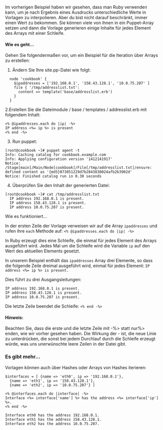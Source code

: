 Im vorherigen Beispiel haben wir gesehen, dass man Ruby verwenden kann, um je nach Ergebnis eines Ausdrucks unterschiedliche Werte in Vorlagen zu interpolieren. Aber du bist nicht darauf beschränkt, immer einen Wert zu bekommen. Sie können viele von ihnen in ein Puppet-Array setzen und dann die Vorlage generieren einige Inhalte für jedes Element des Arrays mit einer Schleife.

#### Wie es geht…

Gehen Sie folgendermaßen vor, um ein Beispiel für die Iteration über Arrays zu erstellen:

1. Ändern Sie Ihre site.pp-Datei wie folgt:


```
  node 'cookbook' {
    $ipaddresses = ['192.168.0.1', '158.43.128.1', '10.0.75.207' ]
    file { '/tmp/addresslist.txt':
      content => template('base/addresslist.erb')
    }
  }
```

2.Erstellen Sie die Dateimodule / base / templates / addresslist.erb mit folgendem Inhalt:

```
<% @ipaddresses.each do |ip| -%>
IP address <%= ip %> is present
<% end -%>
```

3. Run puppet:
```
[root@cookbook ~]# puppet agent -t
Info: Caching catalog for cookbook.example.com
Info: Applying configuration version '1412141917'
Notice: /Stage[main]/Main/Node[cookbook]/File[/tmp/addresslist.txt]/ensure: defined content as '{md5}073851229d7b2843830024afb2b3902d'
Notice: Finished catalog run in 0.30 seconds

```

4. Überprüfen Sie den Inhalt der generierten Datei:
```
[root@cookbook ~]# cat /tmp/addresslist.txt 
  IP address 192.168.0.1 is present.
  IP address 158.43.128.1 is present.
  IP address 10.0.75.207 is present.
```

Wie es funktioniert…

In der ersten Zeile der Vorlage verweisen wir auf die Array `ipaddresses` und rufen ihre `each` Methode auf:
`<% @ipaddresses.each do |ip| -%>`

In Ruby erzeugt dies eine Schleife, die einmal für jedes Element des Arrays ausgeführt wird. Jedes Mal um die Schleife wird die Variable `ip` auf den Wert des aktuellen Elements gesetzt.

In unserem Beispiel enthält das  `ipaddresses` Array drei Elemente, so dass die folgende Zeile dreimal ausgeführt wird, einmal für jedes Element:
`IP address <%= ip %> is present.`

Dies führt zu drei Ausgangsleitungen:
```
IP address 192.168.0.1 is present.
IP address 158.43.128.1 is present.
IP address 10.0.75.207 is present.
```
Die letzte Zeile beendet die Schleife:
`<% end -%>`

#### Hinweis:
Beachten Sie, dass die erste und die letzte Zeile mit -%> statt nur%> enden, wie wir vorher gesehen haben. Die Wirkung der - ist, die neue Linie zu unterdrücken, die sonst bei jedem Durchlauf durch die Schleife erzeugt würde, was uns unerwünschte leere Zeilen in der Datei gibt.

### Es gibt mehr…

Vorlagen können auch über Hashes oder Arrays von Hashes iterieren:
```
$interfaces = [ {name => 'eth0', ip => '192.168.0.1'},
  {name => 'eth1', ip => '158.43.128.1'},
  {name => 'eth2', ip => '10.0.75.207'} ]

<% @interfaces.each do |interface| -%>
Interface <%= interface['name'] %> has the address <%= interface['ip'] %>.
<% end -%>

Interface eth0 has the address 192.168.0.1.
Interface eth1 has the address 158.43.128.1.
Interface eth2 has the address 10.0.75.207.
```